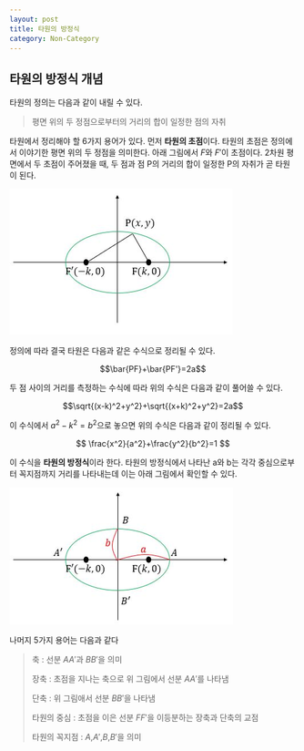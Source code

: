 ```yaml
---
layout: post
title: 타원의 방정식
category: Non-Category
---
```


## 타원의 방정식 개념

타원의 정의는 다음과 같이 내릴 수 있다.

> 평면 위의 두 정점으로부터의 거리의 합이 일정한 점의 자취 

타원에서 정리해야 할 6가지 용어가 있다.
먼저 **타원의 초점**이다. 타원의 초점은 정의에서 이야기한 평면 위의 두 정점을 의미한다.
아래 그림에서 $F$와 $F'$이 초점이다.
2차원 평면에서 두 초점이 주어졌을 때, 두 점과 점 P의 거리의 합이 일정한 P의 자취가 곧 타원이 된다.

![](/public/img/EquationsofEllipses-figure1.JPG "Figure1 of Equations of Ellipses")

정의에 따라 결국 타원은 다음과 같은 수식으로 정리될 수 있다.

$$\bar{PF}+\bar{PF'}=2a$$

두 점 사이의 거리를 측정하는 수식에 따라 위의 수식은 다음과 같이 풀어쓸 수 있다.

$$\sqrt{(x-k)^2+y^2}+\sqrt{(x+k)^2+y^2}=2a$$

이 수식에서 $a^2-k^2 = b^2$으로 놓으면 위의 수식은 다음과 같이 정리될 수 있다.

$$ \frac{x^2}{a^2}+\frac{y^2}{b^2}=1 $$

이 수식을 **타원의 방정식**이라 한다.
타원의 방정식에서 나타난 a와 b는 각각 중심으로부터 꼭지점까지 거리를 나타내는데 이는 아래 그림에서 확인할 수 있다.

![](/public/img/EquationsofEllipses-figure2.JPG "Figure2 of Equations of Ellipses")

나머지 5가지 용어는 다음과 같다

> 축 : 선분 $AA'$과 $BB'$을 의미
>
> 장축 : 초점을 지나는 축으로 위 그림에서 선분 $AA'$를 나타냄
>
> 단축 : 위 그림애서 선분 $BB'$을 나타냄
>
> 타원의 중심 : 초점을 이은 선분 $FF'$을 이등분하는 장축과 단축의 교점
>
> 타원의 꼭지점 : $A$,$A'$,$B$,$B'$을 의미

